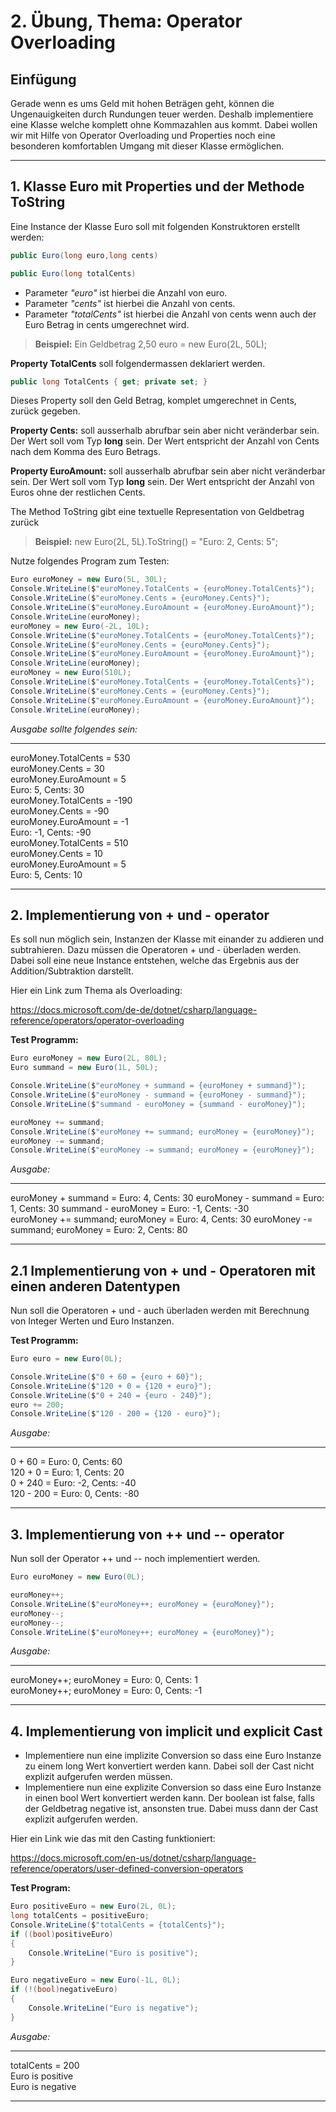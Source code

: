 # 2. Übung, Thema: Operator Overloading

## Einfügung

Gerade wenn es ums Geld mit hohen Beträgen geht, können die Ungenauigkeiten durch Rundungen teuer werden. Deshalb implementiere eine Klasse welche komplett ohne Kommazahlen aus kommt. Dabei wollen wir mit Hilfe von Operator Overloading und Properties noch eine besonderen komfortablen Umgang mit dieser Klasse ermöglichen.

---
## 1. Klasse Euro mit Properties und der Methode ToString

Eine Instance der Klasse Euro soll mit folgenden Konstruktoren erstellt werden:

```C#
public Euro(long euro,long cents)
```

```C# 
public Euro(long totalCents)
```

- Parameter *"euro"* ist hierbei die Anzahl von euro.  
- Parameter *"cents"* ist hierbei die Anzahl von cents.
- Parameter *"totalCents"* ist hierbei die Anzahl von cents wenn auch der Euro Betrag in cents umgerechnet wird.

> **Beispiel:** Ein Geldbetrag 2,50 euro = new Euro(2L, 50L);


**Property TotalCents** soll folgendermassen deklariert werden.

```C#
public long TotalCents { get; private set; }
```

Dieses Property soll den Geld Betrag, komplet umgerechnet in Cents, zurück gegeben. 

**Property Cents:** soll ausserhalb abrufbar sein aber nicht veränderbar sein. Der Wert soll vom Typ **long** sein. Der Wert entspricht der Anzahl von Cents nach dem Komma des Euro Betrags.

**Property EuroAmount:** soll ausserhalb abrufbar sein aber nicht veränderbar sein. Der Wert soll vom Typ **long** sein. Der Wert entspricht der Anzahl von Euros ohne der restlichen Cents.


The Method ToString gibt eine textuelle Representation von Geldbetrag zurück
> **Beispiel:** new Euro(2L, 5L).ToString() = "Euro: 2, Cents: 5";

Nutze folgendes Program zum Testen:

```C#
Euro euroMoney = new Euro(5L, 30L);
Console.WriteLine($"euroMoney.TotalCents = {euroMoney.TotalCents}");
Console.WriteLine($"euroMoney.Cents = {euroMoney.Cents}");
Console.WriteLine($"euroMoney.EuroAmount = {euroMoney.EuroAmount}");
Console.WriteLine(euroMoney);
euroMoney = new Euro(-2L, 10L);
Console.WriteLine($"euroMoney.TotalCents = {euroMoney.TotalCents}");
Console.WriteLine($"euroMoney.Cents = {euroMoney.Cents}");
Console.WriteLine($"euroMoney.EuroAmount = {euroMoney.EuroAmount}");
Console.WriteLine(euroMoney);
euroMoney = new Euro(510L);
Console.WriteLine($"euroMoney.TotalCents = {euroMoney.TotalCents}");
Console.WriteLine($"euroMoney.Cents = {euroMoney.Cents}");
Console.WriteLine($"euroMoney.EuroAmount = {euroMoney.EuroAmount}");
Console.WriteLine(euroMoney);
```

*Ausgabe sollte folgendes sein:*

---

euroMoney.TotalCents = 530 \
euroMoney.Cents = 30 \
euroMoney.EuroAmount = 5 \
Euro: 5, Cents: 30 \
euroMoney.TotalCents = -190 \
euroMoney.Cents = -90 \
euroMoney.EuroAmount = -1 \
Euro: -1, Cents: -90 \
euroMoney.TotalCents = 510 \
euroMoney.Cents = 10 \
euroMoney.EuroAmount = 5 \
Euro: 5, Cents: 10 


---


## 2. Implementierung von + und - operator

Es soll nun möglich sein, Instanzen der Klasse mit einander zu addieren und subtrahieren.
Dazu müssen die Operatoren + und - überladen werden. Dabei soll eine neue Instance entstehen, welche 
das Ergebnis aus der Addition/Subtraktion darstellt.

Hier ein Link zum Thema als Overloading:

https://docs.microsoft.com/de-de/dotnet/csharp/language-reference/operators/operator-overloading

**Test Programm:**
```C#
Euro euroMoney = new Euro(2L, 80L);
Euro summand = new Euro(1L, 50L);

Console.WriteLine($"euroMoney + summand = {euroMoney + summand}");
Console.WriteLine($"euroMoney - summand = {euroMoney - summand}");
Console.WriteLine($"summand - euroMoney = {summand - euroMoney}");

euroMoney += summand;
Console.WriteLine($"euroMoney += summand; euroMoney = {euroMoney}");
euroMoney -= summand;
Console.WriteLine($"euroMoney -= summand; euroMoney = {euroMoney}");
```

*Ausgabe:*

---

euroMoney + summand = Euro: 4, Cents: 30
euroMoney - summand = Euro: 1, Cents: 30 
summand - euroMoney = Euro: -1, Cents: -30  
euroMoney += summand; euroMoney = Euro: 4, Cents: 30 
euroMoney -= summand; euroMoney = Euro: 2, Cents: 80

---

## 2.1 Implementierung von + und - Operatoren mit einen anderen Datentypen

Nun soll die Operatoren + und - auch überladen werden mit Berechnung von Integer Werten und Euro Instanzen.

**Test Programm:**
```C#
Euro euro = new Euro(0L);

Console.WriteLine($"0 + 60 = {euro + 60}");
Console.WriteLine($"120 + 0 = {120 + euro}");
Console.WriteLine($"0 + 240 = {euro - 240}");
euro += 200;
Console.WriteLine($"120 - 200 = {120 - euro}");
```

*Ausgabe:*

---

0 + 60 = Euro: 0, Cents: 60  
120 + 0 = Euro: 1, Cents: 20  
0 + 240 = Euro: -2, Cents: -40  
120 - 200 = Euro: 0, Cents: -80

---

## 3. Implementierung von ++ und -- operator

Nun soll der Operator ++ und -- noch implementiert werden.

```C#
Euro euroMoney = new Euro(0L);

euroMoney++;
Console.WriteLine($"euroMoney++; euroMoney = {euroMoney}");
euroMoney--;
euroMoney--;
Console.WriteLine($"euroMoney++; euroMoney = {euroMoney}");
```

*Ausgabe:*

---

euroMoney++; euroMoney = Euro: 0, Cents: 1  
euroMoney++; euroMoney = Euro: 0, Cents: -1

---

## 4. Implementierung von implicit und explicit Cast

- Implementiere nun eine implizite Conversion so dass eine Euro Instanze zu einem long Wert konvertiert werden kann. Dabei soll der Cast nicht explizit aufgerufen werden müssen.  
- Implementiere nun eine explizite Conversion so dass eine Euro Instanze in einen bool Wert konvertiert werden kann. Der boolean ist false, falls der Geldbetrag negative ist, ansonsten true. Dabei muss dann der Cast explizit aufgerufen werden.

Hier ein Link wie das mit den Casting funktioniert: 

https://docs.microsoft.com/en-us/dotnet/csharp/language-reference/operators/user-defined-conversion-operators

**Test Program:**
```C#
Euro positiveEuro = new Euro(2L, 0L);
long totalCents = positiveEuro;
Console.WriteLine($"totalCents = {totalCents}");
if ((bool)positiveEuro)
{
    Console.WriteLine("Euro is positive");
}

Euro negativeEuro = new Euro(-1L, 0L);
if (!(bool)negativeEuro)
{
    Console.WriteLine("Euro is negative");
}
```

*Ausgabe:*

---

totalCents = 200  
Euro is positive  
Euro is negative

---

